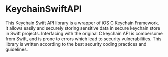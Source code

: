 KeychainSwiftAPI
================

This Keychain Swift API library is a wrapper of iOS C Keychain Framework.
It allows easily and securely storing sensitive data in secure keychain store
in Swift projects. Interfacing with the original C keychain API is combersome from
Swift, and is prone to errors which lead to security vulnerabilities. This
library is written according to the best security coding practices and guidelines.
